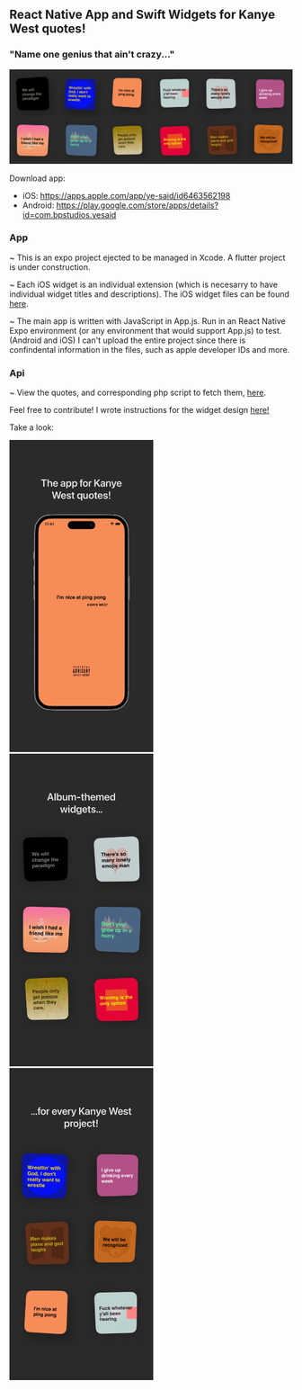 <h2>React Native App and Swift Widgets for Kanye West quotes!</h2>
<h3>"Name one genius that ain't crazy..."</h3>

<img src="./images/widget-preview-all.jpg" width="768" title="Widgets preview">

Download app:
- iOS: https://apps.apple.com/app/ye-said/id6463562198
- Android: https://play.google.com/store/apps/details?id=com.bpstudios.yesaid

<h3>App</h3>
~ This is an expo project ejected to be managed in Xcode. A flutter project is under construction.

~ Each iOS widget is an individual extension (which is necesarry to have individual widget titles and descriptions). The iOS widget files can be found <a href="./ios-widgets">here</a>.

~ The main app is written with JavaScript in App.js. Run in an React Native Expo environment (or any environment that would support App.js) to test. (Android and iOS) I can't upload the entire project since there is confindental information in the files, such as apple developer IDs and more.

<h3>Api</h3>
~ View the quotes, and corresponding php script to fetch them, <a href="./server-side">here</a>.


Feel free to contribute! I wrote instructions for the widget design <a href="./android-widgets/README.md">here!</a>

Take a look:

<p float="left">
  <img src="./images/main.jpg" width="256" title="Main app">
  <img src="./images/wid.jpg" width="256" title="1/2 widgets">
  <img src="./images/gets.jpg" width="256" title="2/2 widgets">
</p>
